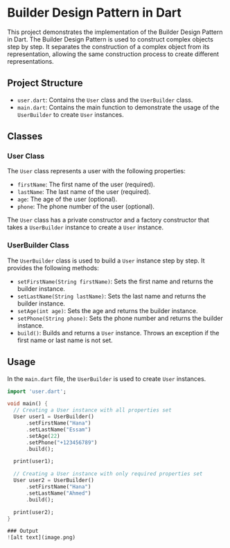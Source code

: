 # Builder Design Pattern in Dart

This project demonstrates the implementation of the Builder Design Pattern in Dart. The Builder Design Pattern is used to construct complex objects step by step. It separates the construction of a complex object from its representation, allowing the same construction process to create different representations.

## Project Structure

- `user.dart`: Contains the `User` class and the `UserBuilder` class.
- `main.dart`: Contains the main function to demonstrate the usage of the `UserBuilder` to create `User` instances.

## Classes

### User Class

The `User` class represents a user with the following properties:
- `firstName`: The first name of the user (required).
- `lastName`: The last name of the user (required).
- `age`: The age of the user (optional).
- `phone`: The phone number of the user (optional).

The `User` class has a private constructor and a factory constructor that takes a `UserBuilder` instance to create a `User` instance.

### UserBuilder Class

The `UserBuilder` class is used to build a `User` instance step by step. It provides the following methods:
- `setFirstName(String firstName)`: Sets the first name and returns the builder instance.
- `setLastName(String lastName)`: Sets the last name and returns the builder instance.
- `setAge(int age)`: Sets the age and returns the builder instance.
- `setPhone(String phone)`: Sets the phone number and returns the builder instance.
- `build()`: Builds and returns a `User` instance. Throws an exception if the first name or last name is not set.

## Usage

In the `main.dart` file, the `UserBuilder` is used to create `User` instances.

```dart
import 'user.dart';

void main() {
  // Creating a User instance with all properties set
  User user1 = UserBuilder()
      .setFirstName("Hana")
      .setLastName("Essam")
      .setAge(22)
      .setPhone("+123456789")
      .build();

  print(user1);

  // Creating a User instance with only required properties set
  User user2 = UserBuilder()
      .setFirstName("Hana")
      .setLastName("Ahmed")
      .build(); 

  print(user2);
}

### Output 
![alt text](image.png)